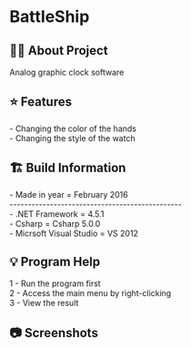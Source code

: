 # BattleShip

<h2> 👨‍💻 About Project</h2>
Analog graphic clock software<br />

<h2> ⭐ Features</h2>
- Changing the color of the hands<br />
- Changing the style of the watch <br />

<h2> 🏗 Build Information</h2>
- Made in year = February 2016 <br />
----------------------------------------------- <br />
- .NET Framework =  4.5.1 <br />
- Csharp = Csharp 5.0.0 <br />
- Micrsoft Visual Studio = VS 2012 <br />

<h2> 💡 Program Help</h2>
1 - Run the program first<br />
2 - Access the main menu by right-clicking<br />
3 - View the result

<h2>📷 Screenshots</h2>
